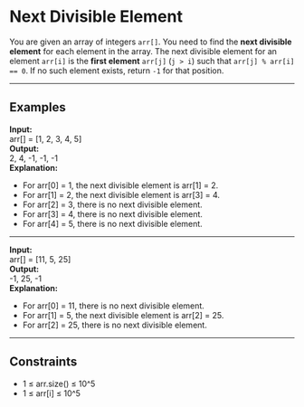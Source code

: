 # Next Divisible Element

You are given an array of integers `arr[]`. You need to find the **next divisible element** for each element in the array. The next divisible element for an element `arr[i]` is the **first element** `arr[j]` (`j > i`) such that `arr[j] % arr[i] == 0`. If no such element exists, return `-1` for that position.

---

## Examples

**Input:**  
arr[] = [1, 2, 3, 4, 5]  
**Output:**  
2, 4, -1, -1, -1  
**Explanation:**  
- For arr[0] = 1, the next divisible element is arr[1] = 2.  
- For arr[1] = 2, the next divisible element is arr[3] = 4.  
- For arr[2] = 3, there is no next divisible element.  
- For arr[3] = 4, there is no next divisible element.  
- For arr[4] = 5, there is no next divisible element.

---

**Input:**  
arr[] = [11, 5, 25]  
**Output:**  
-1, 25, -1  
**Explanation:**  
- For arr[0] = 11, there is no next divisible element.  
- For arr[1] = 5, the next divisible element is arr[2] = 25.  
- For arr[2] = 25, there is no next divisible element.

---

## Constraints

- 1 ≤ arr.size() ≤ 10^5
- 1 ≤ arr[i] ≤ 10^5
